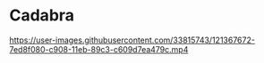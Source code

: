 # Cadabra

https://user-images.githubusercontent.com/33815743/121367672-7ed8f080-c908-11eb-89c3-c609d7ea479c.mp4

